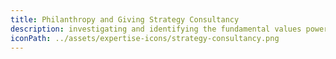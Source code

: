 ```yaml
---
title: Philanthropy and Giving Strategy Consultancy
description: investigating and identifying the fundamental values powering philanthropist's charitable activities, nurturing and developing these into the fabric of a wider operational strategy which not only gives life to those original values, but allows them to grow and widen their reach and scope.
iconPath: ../assets/expertise-icons/strategy-consultancy.png
---
```


